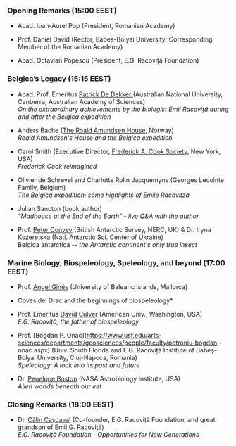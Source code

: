  
### Opening Remarks (15:00 EEST)

- Acad. Ioan-Aurel Pop (President, Romanian Academy)<br />

- Prof. Daniel David (Rector, Babes-Bolyai University; Corresponding Member of the Romanian Academy)<br />

- Acad. Octavian Popescu (President, E.G. Racoviță Foundation)<br />

### Belgica’s Legacy (15:15 EEST)

- Acad. Prof. Emeritus [Patrick De Dekker ](https://researchers.anu.edu.au/researchers/de-deckker-p)(Australian National University, Canberra; Australian Academy of Sciences)<br />
*On the extraordinary achievements by the biologist Emil Racoviță during and after the Belgica expedition*

- Anders Bache ([The Roald Amundsen House](https://amundsen.mia.no/), Norway)<br />
*Roald Amundsen's House and the Belgica expedition*

- Carol Smith (Executive Director,  [Frederick A. Cook Society](https://frederickcookpolar.org/), New York, USA)<br />
*Frederick Cook reimagined*

- Olivier de Schrevel and Charlotte Rolin Jacquemyns (Georges Lecointe Family, Belgium)<br />
 *The Belgica expedition: some highlights of Emile Racovitza*

- Julian Sancton (book author)<br />
 *“Madhouse at the End of the Earth” - live Q&A with the author*

- Prof. [Peter Convey](https://www.bas.ac.uk/profile/pcon/) (British Antarctic Survey, NERC, UK) & Dr. Iryna Kozeretska (Natl. Antarctic Sci. Center of Ukraine)<br />
Belgica antarctica *-- the Antarctic continent's only true insect*

### Marine Biology, Biospeleology, Speleology, and beyond (17:00 EEST)

- Prof. [Angel Ginés](https://www.researchgate.net/scientific-contributions/Angel-Gines-21621457) (University of Balearic Islands, Mallorca)<br />
* Coves del Drac and the beginnings of biospeleology*

- Prof. Emeritus [David Culver](https://www.american.edu/cas/faculty/dculver.cfm) (American Univ., Washington, USA)<br />
*E.G. Racoviță, the father of biospeleology*

- Prof. [Bogdan P. Onac](https://www.usf.edu/arts-sciences/departments/geosciences/people/faculty/petroniu-bogdan -onac.aspx) (Univ. South Florida and E.G. Racoviță Institute of Babeș-Bolyai University, Cluj-Napoca, Romania)<br />
*Speleology: A look into its past and future*

- Dr. [Penelope Boston](https://astrobiology.nasa.gov/nai/directory/boston-penelope/) (NASA Astrobiology Institute, USA)<br />
*Alien worlds beneath our eet*


### Closing Remarks (18:00 EEST)
- Dr. [Călin Cașcaval](https://www.linkedin.com/in/cascaval) (Co-founder, E.G. Racoviță Foundation, and great grandson of Emil G. Racoviță)<br />
*E.G. Racoviță Foundation - Opportunities for New Generations*
